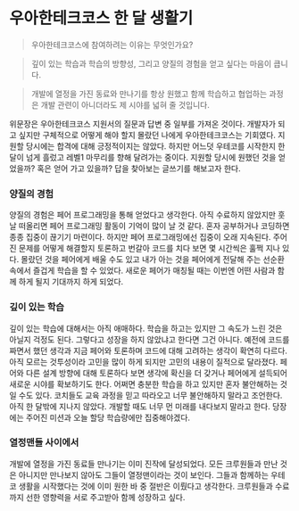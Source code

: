 # 우아한테크코스 한 달 생활기

> 우아한테크코스에 참여하려는 이유는 무엇인가요?

> 깊이 있는 학습과 학습의 방향성, 그리고 양질의 경험을 얻고 싶다는 마음이 큽니다.

> 개발에 열정을 가진 동료와 만나기를 항상 원했고 함께 학습하고 협업하는 과정은 개발 관련이 아니더라도 제 시야를 넓혀 줄 것입니다.

위문장은 우아한테크코스 지원서의 질문과 답변 중 일부를 가져온 것이다. 개발자가 되고 싶지만 구체적으로 어떻게 해야 할지 몰랐던 나에게 우아한테크코스는 기회였다. 지원할 당시에는 합격에 대해 긍정적이지는 않았다. 하지만 어느덧 우테코를 시작한지 한 달이 넘게 흘렀고 레벨1 마무리를 향해 달려가는 중이다. 지원할 당시에 원했던 것을 얻었을까? 혹은 얻어 가고 있을까? 답을 찾아보는 글쓰기를 해보고자 한다.

### 양질의 경험
양질의 경험은 페어 프로그래밍을 통해 얻었다고 생각한다. 아직 수료하지 않았지만 훗날 떠올리면 페어 프로그래밍 활동이 기억이 많이 날 것 같다. 혼자 공부하거나 코딩하면 종종 집중이 끊기기 마련이다. 하지만 페어 프로그래밍에선 집중이 오래 지속된다. 주어진 문제를 어떻게 해결할지 토론하고 번갈아 코드를 치다 보면 몇 시간씩은 훌쩍 지나 있다. 몰랐던 것을 페어에게 배울 수도 있고 내가 아는 것을 페어에게 전달해 주는 선순환 속에서 즐겁게 학습을 할 수 있었다. 새로운 페어가 매칭될 때는 이번엔 어떤 사람과 함께 하게 될지 기대까지 하게 되었다.

### 깊이 있는 학습
깊이 있는 학습에 대해서는 아직 애매하다. 학습을 하고는 있지만 그 속도가 느린 것은 아닐지 걱정도 된다. 그렇다고 성장을 하지 않았냐고 한다면 그건 아니다. 예전에 코드를 짜면서 했던 생각과 지금 페어와 토론하며 코드에 대해 고려하는 생각이 확연히 다르다. 아직 모르는 것투성이라 고민을 많이 하게 되지만 고민의 내용이 질적으로 달라졌다. 페어와 다른 설계 방향에 대해 토론하다 보면 생각에 확신을 더 갖거나 페어에게 설득되어 새로운 시야를 확보하기도 한다. 어쩌면 충분한 학습을 하고 있지만 혼자 불안해하는 것일 수도 있다. 코치들도 교육 과정을 믿고 따라오고 너무 불안해하지 말라고 조언한다. 아직 한 달밖에 지나지 않았다. 개발할 때도 너무 먼 미래를 내다보지 말라고 한다. 당장에는 주어진 미션과 오늘 할당 학습량에만 집중해야겠다.

### 열정맨들 사이에서
개발에 열정을 가진 동료들 만나기는 이미 진작에 달성되었다. 모든 크루원들과 만난 것은 아니지만 만나보지 않아도 그들이 열정맨이라는 것이 보인다. 그들과 함께하는 우테코 생활을 시작했다는 것에 이미 원한 바 중 절반은 이뤘다고 생각한다. 크루원들과 수료까지 선한 영향력을 서로 주고받아 함께 성장하고 싶다.